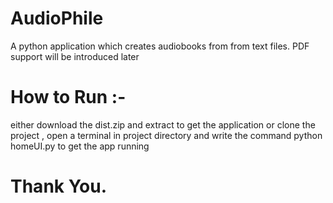 # AudioPhile
A python application which creates audiobooks from from text files. PDF support will be introduced later

# How to Run :- 
either download the dist.zip and extract to get the application or clone the project , open a terminal in project directory and write the command 
python homeUI.py to get the app running

# Thank You.
